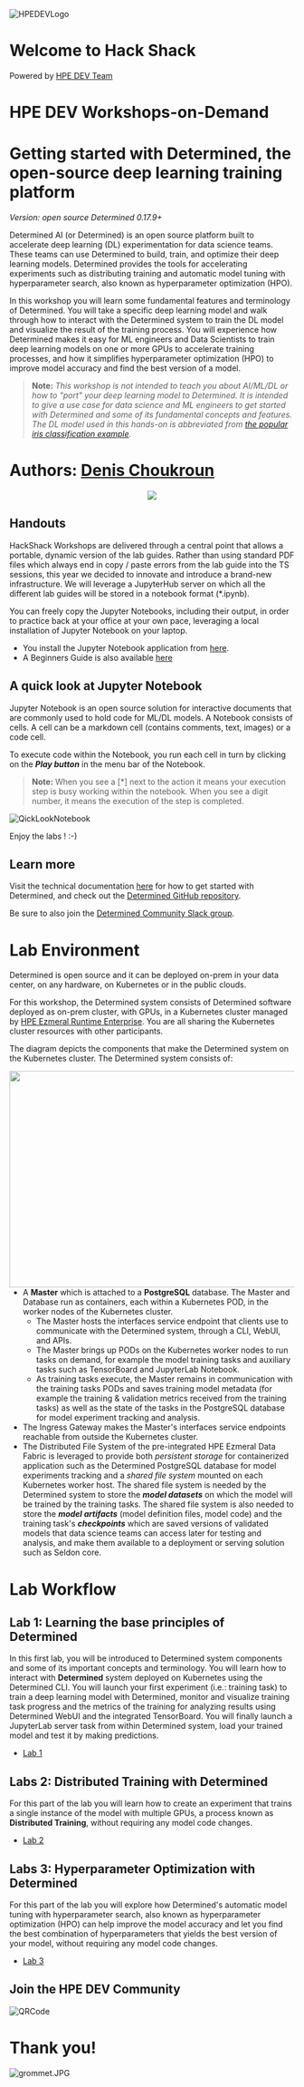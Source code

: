 ![HPEDEVLogo](Pictures/hpe-dev-logo.png)

# Welcome to Hack Shack
Powered by [HPE DEV Team](https://hpedev.io)

# HPE DEV Workshops-on-Demand

# Getting started with Determined, the open-source deep learning training platform

*Version: open source Determined 0.17.9+*

Determined AI (or Determined) is an open source platform built to accelerate deep learning (DL) experimentation for data science teams. These teams can use Determined to build, train, and optimize their deep learning models. Determined provides the tools for accelerating experiments such as distributing training and automatic model tuning with hyperparameter search, also known as hyperparameter optimization (HPO). 

In this workshop you will learn some fundamental features and terminology of Determined. You will take a specific deep learning model and walk through how to interact with the Determined system to train the DL model and visualize the result of the training process. You will experience how Determined makes it easy for ML engineers and Data Scientists to train deep learning models on one or more GPUs to accelerate training processes, and how it simplifies hyperparameter optimization (HPO) to improve model accuracy and find the best version of a model. 

>**Note:** _This workshop is not intended to teach you about AI/ML/DL or how to "port" your deep learning model to Determined. It is intended to give a use case for data science and ML engineers to get started with Determined and some of its fundamental concepts and features. The DL model used in this hands-on is abbreviated from [the popular iris classification example](https://github.com/determined-ai/determined/tree/master/examples/computer_vision/iris_tf_keras)._


# Authors: [Denis Choukroun](mailto:denis.choukroun@hpe.com)

<p align="center">
  <img src="Pictures/hackshackdisco.png">
  
</p>

## Handouts
HackShack Workshops are delivered through a central point that allows a portable, dynamic version of the lab guides. Rather than using standard PDF files which always end in copy / paste errors from the lab guide into the TS sessions, this year we decided to innovate and introduce a brand-new infrastructure. We will leverage a JupyterHub server on which all the different lab guides will be stored in a notebook format (*.ipynb).

You can freely copy the Jupyter Notebooks, including their output, in order to practice back at your office at your own pace, leveraging a local installation of Jupyter Notebook on your laptop.
- You install the Jupyter Notebook application from [here](https://jupyter.org/install). 
- A Beginners Guide is also available [here](https://jupyter-notebook-beginner-guide.readthedocs.io/en/latest/what_is_jupyter.html)

## A quick look at Jupyter Notebook
Jupyter Notebook is an open source solution for interactive documents that are commonly used to hold code for ML/DL models. 
A Notebook consists of cells. A cell can be a markdown cell (contains comments, text, images) or a code cell. 

To execute code within the Notebook, you run each cell in turn by clicking on the ***Play button*** in the menu bar of the Notebook.

> **Note:**  When you see a [*] next to the action it means your execution step is busy working within the notebook. When you see a digit number, it means the execution of the step is completed.  

![QickLookNotebook](Pictures/Quick-look-Notebook.png)

Enjoy the labs ! :-)


## Learn more

Visit the technical documentation [here](https://docs.determined.ai/latest/) for how to get started with Determined, and check out the [Determined GitHub repository](https://github.com/determined-ai/determined). 

Be sure to also join the [Determined Community Slack group]( https://join.slack.com/t/determined-community/shared_invite/zt-cnj7802v-KcVbaUrIzQOwmkmY7gP0Ew). 

# Lab Environment

Determined is open source and it can be deployed on-prem in your data center, on any hardware, on Kubernetes or in the public clouds. 

For this workshop, the Determined system consists of Determined software deployed as on-prem cluster, with GPUs, in a Kubernetes cluster managed by [HPE Ezmeral Runtime Enterprise](https://developer.hpe.com/platform/hpe-ezmeral-runtime/home/). You are all sharing the Kubernetes cluster resources with other participants.

The diagram depicts the components that make the Determined system on the Kubernetes cluster. The Determined system consists of:

<img src="Pictures/DetAI-Lab-Environment-architecture.png" height="382" width="700" align="right">

* A **Master** which is attached to a **PostgreSQL** database. The Master and Database run as containers, each within a Kubernetes POD, in the worker nodes of the Kubernetes cluster. 
    * The Master hosts the interfaces service endpoint that clients use to communicate with the Determined system, through a CLI, WebUI, and APIs. 
    * The Master brings up PODs on the Kubernetes worker nodes to run tasks on demand, for example the model training tasks and auxiliary tasks such as TensorBoard and JupyterLab Notebook.
    * As training tasks execute, the Master remains in communication with the training tasks PODs and saves training model metadata (for example the training & validation metrics received from the training tasks) as well as the state of the tasks in the PostgreSQL database for model experiment tracking and analysis.  
* The Ingress Gateway makes the Master's interfaces service endpoints reachable from outside the Kubernetes cluster. 
* The Distributed File System of the pre-integrated HPE Ezmeral Data Fabric is leveraged to provide both _persistent storage_ for containerized application such as the Determined PostgreSQL database for model experiments tracking and a _shared file system_ mounted on each Kubernetes worker host. The shared file system is needed by the Determined system to store the ***model datasets*** on which the model will be trained by the training tasks. The shared file system is also needed to store the ***model artifacts*** (model definition files, model code) and the training task's ***checkpoints*** which are saved versions of validated models that data science teams can access later for testing and analysis, and make them available to a deployment or serving solution such as Seldon core.

# Lab Workflow

## Lab 1: Learning the base principles of Determined
In this first lab, you will be introduced to Determined system components and some of its important concepts and terminology. You will learn how to interact with **Determined** system deployed on Kubernetes using the Determined CLI. You will launch your first experiment (i.e.: training task) to train a deep learning model with Determined, monitor and visualize training task progress and the metrics of the training for analyzing results using Determined WebUI and the integrated TensorBoard. You will finally launch a JupyterLab server task from within Determined system, load your trained model and test it by making predictions.

* [Lab 1](1-WKSHP-DET-AI-101-Getting-started-DetCLI.ipynb)

## Labs 2: Distributed Training with Determined
For this part of the lab you will learn how to create an experiment that trains a single instance of the model with multiple GPUs, a process known as **Distributed Training**, without requiring any model code changes.

* [Lab 2](2-WKSHP-DET-AI-101-Getting-started-Dist-Training.ipynb)

## Labs 3: Hyperparameter Optimization with Determined
For this part of the lab you will explore how Determined's automatic model tuning with hyperparameter search, also known as hyperparameter optimization (HPO) can help improve the model accuracy and let you find the best combination of hyperparameters that yields the best version of your model, without requiring any model code changes. 

* [Lab 3](3-WKSHP-DET-AI-101-Getting-started-HPO.ipynb)

## Join the HPE DEV Community
![QRCode](Pictures/QRCode-HPEDEV.png)

# Thank you!
![grommet.JPG](Pictures/grommet.jpg)
